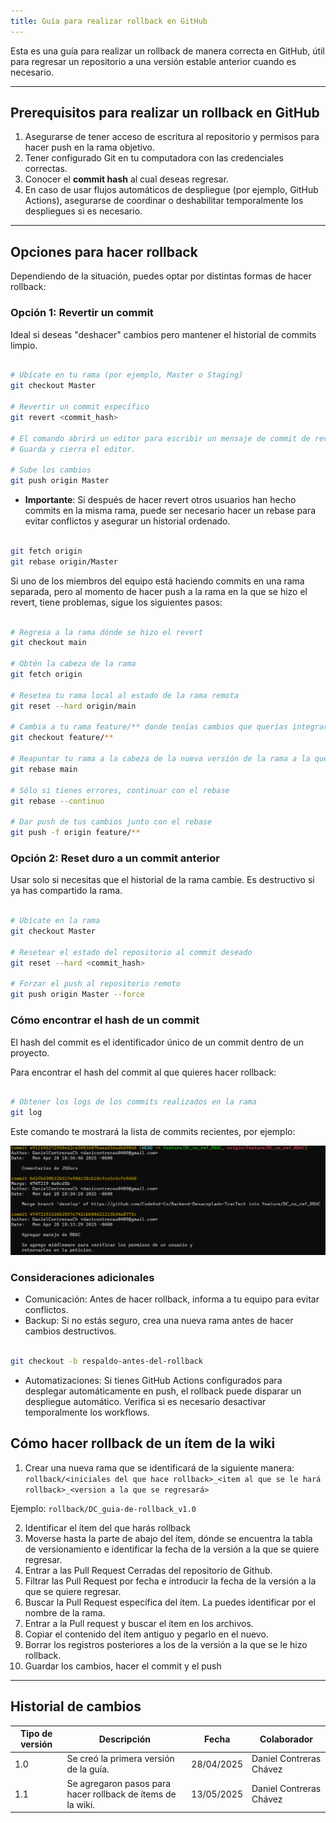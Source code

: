 ```yaml
---
title: Guía para realizar rollback en GitHub
---
```


Esta es una guía para realizar un rollback de manera correcta en GitHub, útil para regresar un repositorio a una versión estable anterior cuando es necesario.

---

## Prerequisitos para realizar un rollback en GitHub

1. Asegurarse de tener acceso de escritura al repositorio y permisos para hacer push en la rama objetivo.
2. Tener configurado Git en tu computadora con las credenciales correctas.
3. Conocer el **commit hash** al cual deseas regresar.
4. En caso de usar flujos automáticos de despliegue (por ejemplo, GitHub Actions), asegurarse de coordinar o deshabilitar temporalmente los despliegues si es necesario.

---

## Opciones para hacer rollback

Dependiendo de la situación, puedes optar por distintas formas de hacer rollback:

### Opción 1: Revertir un commit

Ideal si deseas "deshacer" cambios pero mantener el historial de commits limpio.

```bash

# Ubícate en tu rama (por ejemplo, Master o Staging)
git checkout Master

# Revertir un commit específico
git revert <commit_hash>

# El comando abrirá un editor para escribir un mensaje de commit de reversión.
# Guarda y cierra el editor.

# Sube los cambios
git push origin Master

```

- **Importante**: Si después de hacer revert otros usuarios han hecho commits en la misma rama, puede ser necesario hacer un rebase para evitar conflictos y asegurar un historial ordenado.

```bash

git fetch origin
git rebase origin/Master


```

Si uno de los miembros del equipo está haciendo commits en una rama separada, pero al momento de hacer push a la rama en la que se hizo el revert, tiene problemas, sigue los siguientes pasos:

```bash

# Regresa a la rama dónde se hizo el revert
git checkout main

# Obtén la cabeza de la rama
git fetch origin

# Resetea tu rama local al estado de la rama remota
git reset --hard origin/main

# Cambia a tu rama feature/** donde tenías cambios que querías integrar
git checkout feature/**

# Reapuntar tu rama a la cabeza de la nueva versión de la rama a la que se le hizo revert
git rebase main

# Sólo si tienes errores, continuar con el rebase
git rebase --continuo

# Dar push de tus cambios junto con el rebase 
git push -f origin feature/**

```

### Opción 2: Reset duro a un commit anterior

Usar solo si necesitas que el historial de la rama cambie. Es destructivo si ya has compartido la rama.

```bash

# Ubícate en la rama
git checkout Master

# Resetear el estado del repositorio al commit deseado
git reset --hard <commit_hash>

# Forzar el push al repositorio remoto
git push origin Master --force

```

### Cómo encontrar el hash de un commit
El hash del commit es el identificador único de un commit dentro de un proyecto.

Para encontrar el hash del commit al que quieres hacer rollback:

```bash

# Obtener los logs de los commits realizados en la rama
git log

```
Este comando te mostrará la lista de commits recientes, por ejemplo:

![alt text](./ejemplo-git-log.png)

### Consideraciones adicionales
- Comunicación: Antes de hacer rollback, informa a tu equipo para evitar conflictos.
- Backup: Si no estás seguro, crea una nueva rama antes de hacer cambios destructivos.

```bash

git checkout -b respaldo-antes-del-rollback

```
- Automatizaciones: Si tienes GitHub Actions configurados para desplegar automáticamente en push, el rollback puede disparar un despliegue automático. Verifica si es necesario desactivar temporalmente los workflows.

## Cómo hacer rollback de un ítem de la wiki

1. Crear una nueva rama que se identificará de la siguiente manera: `rollback/<iniciales del que hace rollback>_<item al que se le hará rollback>_<version a la que se regresará>`

Ejemplo: `rollback/DC_guia-de-rollback_v1.0`

2. Identificar el ítem del que harás rollback
3. Moverse hasta la parte de abajo del ítem, dónde se encuentra la tabla de versionamiento e identificar la fecha de la versión a la que se quiere regresar.
4. Entrar a las Pull Request Cerradas del repositorio de Github.
5. Filtrar las Pull Request por fecha e introducir la fecha de la versión a la que se quiere regresar.
6. Buscar la Pull Request específica del ítem. La puedes identificar por el nombre de la rama.
7. Entrar a la Pull request y buscar el ítem en los archivos.
8. Copiar el contenido del ítem antiguo y pegarlo en el nuevo.
9. Borrar los registros posteriores a los de la versión a la que se le hizo rollback.
10. Guardar los cambios, hacer el commit y el push

---

## Historial de cambios

| **Tipo de versión** | **Descripción**                    | **Fecha** | **Colaborador**        |
|---------------------|------------------------------------| --------- | ---------------------- |
| 1.0 | Se creó la primera versión de la guía. | 28/04/2025 | Daniel Contreras Chávez |
| 1.1 | Se agregaron pasos para hacer rollback de ítems de la wiki. | 13/05/2025 | Daniel Contreras Chávez |
